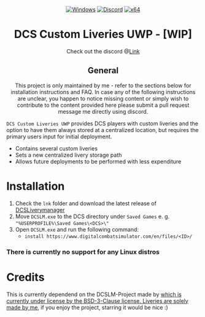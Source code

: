 <div align="center">

   [![Windows](https://img.shields.io/badge/Platform-Windows-0078d7.svg?style=plastic)](https://en.wikipedia.org/wiki/Microsoft_Windows)
   [![Discord](https://img.shields.io/discord/1148144263792701471.svg?color=7289da&label=Discord&logo=discord&logoColor=white&cacheSeconds=3600&style=plastic)](https://mee6.xyz/i/n0mgQanPM7)
   [![x64](https://img.shields.io/badge/Arch-x64-red.svg?style=plastic)](https://en.wikipedia.org/wiki/X86-64)

   # **DCS Custom Liveries UWP - [WIP]**
   Check out the discord @[Link](https://mee6.xyz/i/n0mgQanPM7)
	
   ## General
   This project is only maintained by me - refer to the sections below for installation instructions and FAQ.
   In case any of the following instructions are unclear, you happen to notice missing content or simply wish to contribute to the content provided here please submit a pull request message me directly using discord.
   
</div>


`DCS Custom Liveries UWP` provides DCS players with custom liveries and the option to have them always stored at a centralized location, but requires the primary users input for initial deployment.
- Contains several custom liveries
- Sets a new centralized livery storage path
- Allows future deployments to be performed with less expenditure

# Installation
   1. Check the `lnk` folder and download the latest release of [DCSLiverymanager](https://github.com/pearcebergh/DCSLiveryManager)
   2. Move `DCSLM.exe` to the DCS directory under `Saved Games` e. g. `"%USERPROFILE%\Saved Games\<DCS>\"`
   3. Open `DCSLM.exe` and run the following command:
		- `install https://www.digitalcombatsimulator.com/en/files/<ID>/`

### There is currently no support for any Linux distros

# Credits
   This is currently dependend on the DCSLM-Project made by <a href="https://github.com/pearcebergh"> which is currently under license by the BSD-3-Clause license.
   Liveries are solely made by <a href="https://github.com/install-flatischler">me</a>, if you enjoy the project, starring it would be nice :)
